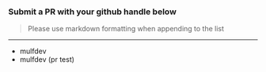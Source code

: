 ### Submit a PR with your github handle below
> Please use markdown formatting when appending to the list
___

- mulfdev
- mulfdev (pr test)

